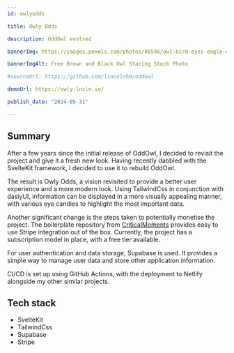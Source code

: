 ```yaml
---
id: owlyodds

title: Owly Odds

description: OddOwl evolved

bannerImg: https://images.pexels.com/photos/86596/owl-bird-eyes-eagle-owl-86596.jpeg

bannerImgAlt: Free Brown and Black Owl Staring Stock Photo

#sourceUrl: https://github.com/lincolnh0/oddowl

demoUrl: https://owly.lncln.io/

publish_date: "2024-05-31"

---
```


## Summary

After a few years since the initial release of OddOwl, I decided to revisit the project and give it a fresh new look.
Having recently dabbled with the SvelteKit framework, I decided to use it to rebuild OddOwl.

The result is Owly Odds, a vision revisited to provide a better user experience and a more modern look. Using
TailwindCss in conjunction with dasiyUI, information can be displayed in a more visually appealing manner, with various
eye candies to highlight the most important data.

Another significant change is the steps taken to potentially monetise the project. The boilerplate repository
from [CriticalMoments](https://github.com/CriticalMoments/CMSaasStarter) provides easy to use Stripe integration out of
the box. Currently, the project has a subscription model in place, with a free tier available.

For user authentication and data storage, Supabase is used. It provides a simple way to manage user data and store other
application information.

CI/CD is set up using GitHub Actions, with the deployment to Netlify alongside my other similar projects. 

## Tech stack

- SvelteKit
- TailwindCss
- Supabase
- Stripe
